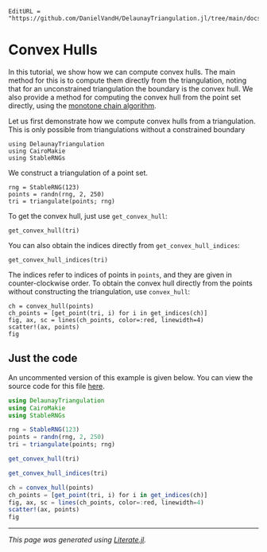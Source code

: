 ```@meta
EditURL = "https://github.com/DanielVandH/DelaunayTriangulation.jl/tree/main/docs/src/literate_tutorials/convex_hull.jl"
```

# Convex Hulls

In this tutorial, we show how we can compute convex hulls.
The main method for this is to compute them directly from the
triangulation, noting that for an unconstrained triangulation the boundary
is the convex hull. We also provide a method for computing the convex hull
from the point set directly, using the [monotone chain algorithm](https://en.wikibooks.org/wiki/Algorithm_Implementation/Geometry/Convex_hull/Monotone_chain).

Let us first demonstrate how we compute convex hulls from a triangulation.
This is only possible from triangulations without a constrained boundary

````@example convex_hull
using DelaunayTriangulation
using CairoMakie
using StableRNGs
````

We construct a triangulation of a point set.

````@example convex_hull
rng = StableRNG(123)
points = randn(rng, 2, 250)
tri = triangulate(points; rng)
````

To get the convex hull, just use `get_convex_hull`:

````@example convex_hull
get_convex_hull(tri)
````

You can also obtain the indices directly from
`get_convex_hull_indices`:

````@example convex_hull
get_convex_hull_indices(tri)
````

The indices refer to indices of points in `points`, and they are
given in counter-clockwise order. To obtain the convex hull directly
from the points without constructing the triangulation, use `convex_hull`:

````@example convex_hull
ch = convex_hull(points)
ch_points = [get_point(tri, i) for i in get_indices(ch)]
fig, ax, sc = lines(ch_points, color=:red, linewidth=4)
scatter!(ax, points)
fig
````

## Just the code
An uncommented version of this example is given below.
You can view the source code for this file [here](https://github.com/DanielVandH/DelaunayTriangulation.jl/tree/new-docs/docs/src/literate_tutorials/convex_hull.jl).

```julia
using DelaunayTriangulation
using CairoMakie
using StableRNGs

rng = StableRNG(123)
points = randn(rng, 2, 250)
tri = triangulate(points; rng)

get_convex_hull(tri)

get_convex_hull_indices(tri)

ch = convex_hull(points)
ch_points = [get_point(tri, i) for i in get_indices(ch)]
fig, ax, sc = lines(ch_points, color=:red, linewidth=4)
scatter!(ax, points)
fig
```

---

*This page was generated using [Literate.jl](https://github.com/fredrikekre/Literate.jl).*

